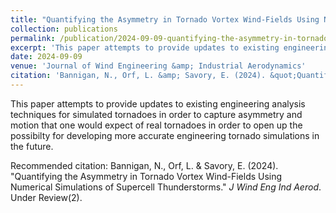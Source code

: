 ```yaml
---
title: "Quantifying the Asymmetry in Tornado Vortex Wind-Fields Using Numerical Simulations of Supercell Thunderstorms"
collection: publications
permalink: /publication/2024-09-09-quantifying-the-asymmetry-in-tornado-vortex-wind-fields-using-numerical-simulations-of-supercell-thunderstorms
excerpt: 'This paper attempts to provide updates to existing engineering analysis techniques for simulated tornadoes in order to capture asymmetry and motion that one would expect of real tornadoes in order to open up the possibilty for developing more accurate engineering tornado simulations in the future.'
date: 2024-09-09
venue: 'Journal of Wind Engineering &amp; Industrial Aerodynamics'
citation: 'Bannigan, N., Orf, L. &amp; Savory, E. (2024). &quot;Quantifying the Asymmetry in Tornado Vortex Wind-Fields Using Numerical Simulations of Supercell Thunderstorms.&quot; <i>J Wind Eng Ind Aerod</i>. Under Review(2).'
---
```

This paper attempts to provide updates to existing engineering analysis techniques for simulated tornadoes in order to capture asymmetry and motion that one would expect of real tornadoes in order to open up the possibilty for developing more accurate engineering tornado simulations in the future.

Recommended citation: Bannigan, N., Orf, L. & Savory, E. (2024). "Quantifying the Asymmetry in Tornado Vortex Wind-Fields Using Numerical Simulations of Supercell Thunderstorms." <i>J Wind Eng Ind Aerod</i>. Under Review(2).